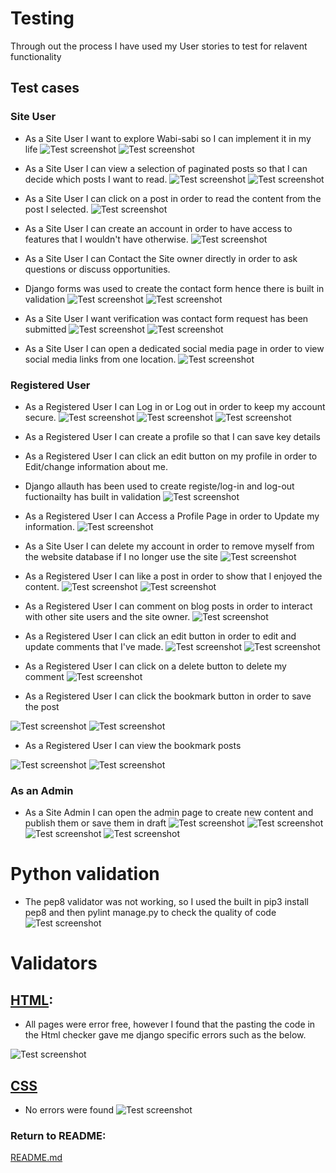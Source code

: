# Testing 
Through out the process I have used my User stories to test for relavent functionality
## Test cases
### Site User
- As a Site User I want to explore Wabi-sabi so I can implement it in my life
![Test screenshot](./static/images/test-images/siteuser1.png)
![Test screenshot](./static/images/test-images/siteuser1-1.png)

- As a Site User I can view a selection of paginated posts so that I can decide which posts I want to read.
![Test screenshot](./static/images/test-images/siteuser2.png)
![Test screenshot](./static/images/test-images/siteuser2-2.png)

- As a Site User I can click on a post in order to read the content from the post I selected.
![Test screenshot](./static/images/test-images/siteuser3.png)

- As a Site User I can create an account in order to have access to features that I wouldn't have otherwise. 
![Test screenshot](./static/images/test-images/siteuser4.png)

- As a Site User I can Contact the Site owner directly in order to ask questions or discuss opportunities. 
- Django forms was used to create the contact form hence there is built in validation
![Test screenshot](./static/images/test-images/siteuser5.png)
![Test screenshot](./static/images/test-images/siteuser5-5.png)

- As a Site User I want verification was contact form request has been submitted
![Test screenshot](./static/images/test-images/siteuser6.png)
![Test screenshot](./static/images/test-images/siteuser6-6.png)


- As a Site User I can open a dedicated social media page in order to view social media links from one location.
![Test screenshot](./static/images/test-images/siteuser7.png)

### Registered User 
- As a Registered User I can Log in or Log out in order to keep my account secure.
![Test screenshot](./static/images/test-images/usertest1.png)
![Test screenshot](./static/images/test-images/usertest1-1.png)
![Test screenshot](./static/images/test-images/usertest1-1-1.png)

- As a Registered User I can create a profile so that I can save key details
- As a Registered User I can click an edit button on my profile in order to Edit/change information about me.
- Django allauth has been used to create registe/log-in and log-out fuctionailty has built in validation
![Test screenshot](./static/images/test-images/usertest2.png)

- As a Registered User I can Access a Profile Page in order to Update my information.
![Test screenshot](./static/images/test-images/usertest3.png)

- As a Site User I can delete my account in order to remove myself from the website database if I no longer use the site
![Test screenshot](./static/images/test-images/usertest3-3.png)

- As a Registered User I can like a post in order to show that I enjoyed the content.
![Test screenshot](./static/images/test-images/usertest4.png)
![Test screenshot](./static/images/test-images/usertest4-4.png)

- As a Registered User I can comment on blog posts in order to interact with other site users and the site owner. 
![Test screenshot](./static/images/test-images/usertest5.png)

- As a Registered User I can click an edit button in order to edit and update comments that I've made.
![Test screenshot](./static/images/test-images/usertest6.png)
![Test screenshot](./static/images/test-images/usertest6-6.png)

- As a Registered User I can click on a delete button to delete my comment
![Test screenshot](./static/images/test-images/usertest7.png)


- As a Registered User I can click the bookmark button in order to save the post

![Test screenshot](./static/images/test-images/usertest8.png)
![Test screenshot](./static/images/test-images/usertest8-8.png)

- As a Registered User I can view the bookmark posts 

![Test screenshot](./static/images/test-images/usertest9.png)
![Test screenshot](./static/images/test-images/usertest9-9.png)


### As an Admin
- As a Site Admin I can open the admin page to create new content and publish them or save them in draft
![Test screenshot](./static/images/test-images/admintest3.png)
![Test screenshot](./static/images/test-images/admintest2.png)
![Test screenshot](./static/images/test-images/admintest1.png)
![Test screenshot](./static/images/test-images/admintest.png)


# Python validation
- The pep8 validator was not working, so I used the built in pip3 install pep8 and then pylint manage.py to check the quality of code
![Test screenshot](./static/images/test-images/python-test.png)

# Validators
## [HTML](https://validator.w3.org):
- All pages were error free, however I found that the pasting the code in the Html checker gave me django specific errors such as the below. 

![Test screenshot](./static/images/test-images/html2.png)

## [CSS](https://jigsaw.w3.org/css-validator/validator)
- No errors were found 
![Test screenshot](./static/images/test-images/css.png)


### Return to README: 
[README.md](README.md)




